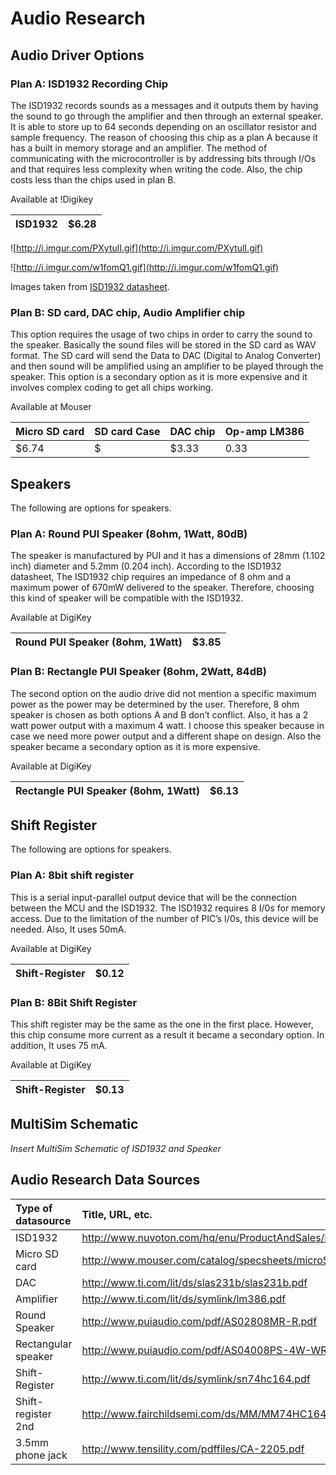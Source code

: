 # Audio Research #


## Audio Driver Options ##

### Plan A: ISD1932 Recording Chip ###
The ISD1932 records sounds as a messages and it outputs them by having the sound to go through the amplifier and then through an external speaker. It is able to store up to 64 seconds depending on an oscillator resistor and sample frequency. The reason of choosing this chip as a plan A because it has a built in memory storage and an amplifier. The method of communicating with the microcontroller is by addressing bits through I/Os and that requires less complexity when writing the code. Also, the chip costs less than the chips used in plan B.

Available at !Digikey

|ISD1932|$6.28|
|:------|:----|

![http://i.imgur.com/PXytulI.gif](http://i.imgur.com/PXytulI.gif)

![http://i.imgur.com/w1fomQ1.gif](http://i.imgur.com/w1fomQ1.gif)

Images taken from [ISD1932 datasheet](http://www.nuvoton.com/hq/enu/ProductAndSales/ProductLines/AudioApplicationIC/ISDVoiceIC/ISDChipCorder/Documents/ISD1900.pdf).

### Plan B: SD card, DAC chip, Audio Amplifier chip ###
This option requires the usage of two chips in order to carry the sound to the speaker. Basically the sound files will be stored in the SD card as WAV format. The SD card will send the Data to DAC (Digital to Analog Converter) and then sound will be amplified using an amplifier to be played through the speaker.  This option is a secondary option as it is more expensive and it involves complex coding to get all chips working.

Available at Mouser

|Micro SD card|SD card Case|DAC chip|Op-amp LM386|
|:------------|:-----------|:-------|:-----------|
|$6.74|$ |$3.33|0.33|

## Speakers ##

The following are options for speakers.

### Plan A: Round PUI Speaker (8ohm, 1Watt, 80dB) ###
The speaker is manufactured by PUI and it has a dimensions of 28mm (1.102 inch) diameter and 5.2mm (0.204 inch). According to the ISD1932 datasheet, The ISD1932 chip requires an impedance of 8 ohm and a maximum power of 670mW delivered to the speaker. Therefore, choosing this kind of speaker will be compatible with the ISD1932.

Available at DigiKey

|Round PUI Speaker (8ohm, 1Watt)|$3.85|
|:------------------------------|:----|

### Plan B: Rectangle PUI Speaker (8ohm, 2Watt, 84dB) ###

The second option on the audio drive did not mention a specific maximum power as the power may be determined by the user. Therefore, 8 ohm speaker is chosen as both options A and B don’t conflict. Also, it has a 2 watt power output with a maximum 4 watt. I choose this speaker because in case we need more power output and a different shape on design. Also the speaker became a secondary option as it is more expensive.

Available at DigiKey

|Rectangle PUI Speaker (8ohm, 1Watt)|$6.13|
|:----------------------------------|:----|

## Shift Register ##

The following are options for speakers.

### Plan A: 8bit shift register ###
This is a serial input-parallel output device that will be the connection between the MCU and the ISD1932. The ISD1932 requires 8 I/0s for memory access. Due to the limitation of the number of PIC’s I/0s, this device will be needed. Also, It uses 50mA.

Available at DigiKey

|Shift-Register|$0.12|
|:-------------|:----|

### Plan B: 8Bit Shift Register ###
This shift register may be the same as the one in the first place. However, this chip consume more current as a result it became a secondary option. In addition, It uses 75 mA.

Available at DigiKey

|Shift-Register|$0.13|
|:-------------|:----|

## MultiSim Schematic ##

_Insert MultiSim Schematic of ISD1932 and Speaker_

## Audio Research Data Sources ##

|Type of datasource|Title, URL, etc.|Using in Protoype?|
|:-----------------|:---------------|:-----------------|
|ISD1932|http://www.nuvoton.com/hq/enu/ProductAndSales/ProductLines/AudioApplicationIC/ISDVoiceIC/ISDChipCorder/Documents/ISD1900.pdf|Yes|
|Micro SD card|http://www.mouser.com/catalog/specsheets/microSDSPEC.pdf|NO|
|DAC|http://www.ti.com/lit/ds/slas231b/slas231b.pdf|NO|
|Amplifier|http://www.ti.com/lit/ds/symlink/lm386.pdf|No|
|Round Speaker|http://www.puiaudio.com/pdf/AS02808MR-R.pdf|Yes|
|Rectangular speaker|http://www.puiaudio.com/pdf/AS04008PS-4W-WR-R.pdf|NO|
|Shift-Register|http://www.ti.com/lit/ds/symlink/sn74hc164.pdf|Yes|
|Shift-register 2nd|http://www.fairchildsemi.com/ds/MM/MM74HC164.pdf|No|
|3.5mm phone jack|http://www.tensility.com/pdffiles/CA-2205.pdf|Yes|